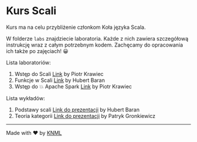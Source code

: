 # Kurs Scali

Kurs ma na celu przybliżenie członkom Koła języka Scala. 

W folderze `labs` znajdziecie laboratoria. Każde z nich zawiera szczegółową instrukcję wraz z całym potrzebnym kodem. Zachęcamy do opracowania ich także po zajęciach! 😀

Lista laboratoriów:
1. Wstęp do Scali [Link](labs/lab01/README.md) by Piotr Krawiec
2. Funkcje w Scali [Link](labs/lab02/README.md) by Hubert Baran
3. Wstęp do 💥 Apache Spark [Link](labs/lab03/README.md) by Piotr Krawiec

Lista wykładów:
1. Podstawy scali [Link do prezentacji](presentations/w1-scala-basics/Presentation_1_Scala_what_is_it.pdf) by Hubert Baran
2. Teoria kategorii [Link do prezentacji](presentations/w2-ct/README_annotated.pdf) by Patryk Gronkiewicz

---

Made with ❤️ by [KNML](https://github.com/knmlprz/)
